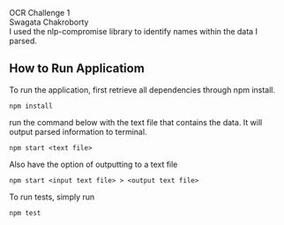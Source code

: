 OCR Challenge 1  
Swagata Chakroborty  
I used the nlp-compromise library to identify names within the data I parsed.

## How to Run Applicatiom

To run the application, first retrieve all dependencies through npm install.

`npm install`

 run the command below with the text file that contains the data. It will output parsed information to terminal.

`npm start <text file>`

Also have the option of outputting to a text file

`npm start <input text file> > <output text file>`

To run tests, simply run 

`npm test`


